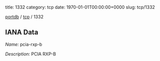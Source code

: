 title: 1332
category: tcp
date: 1970-01-01T00:00:00+0000
slug: tcp/1332

[portdb](/) / [tcp](/category/tcp.html) / 1332


## IANA Data

_Name:_ pcia-rxp-b

_Description:_ PCIA RXP-B

